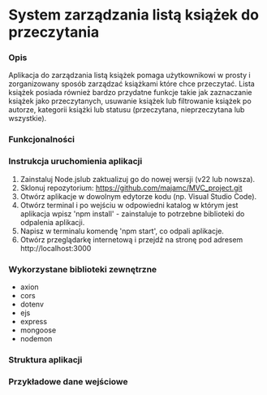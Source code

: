 # System zarządzania listą książek do przeczytania  

### **Opis**
Aplikacja do zarządzania listą książek pomaga użytkownikowi w prosty i zorganizowany sposób zarządzać książkami które chce przeczytać. Lista książek posiada również bardzo przydatne funkcje takie jak zaznaczanie książek jako przeczytanych, usuwanie książek lub filtrowanie książek po autorze, kategorii książki lub statusu (przeczytana, nieprzeczytana lub wszystkie).

### **Funkcjonalności**

### **Instrukcja uruchomienia aplikacji**
1. Zainstaluj Node.jslub zaktualizuj go do nowej wersji (v22 lub nowsza).
2. Sklonuj repozytorium: https://github.com/majamc/MVC_project.git
3. Otwórz aplikacje w dowolnym edytorze kodu (np. Visual Studio Code).
4. Otwórz terminal i po wejściu w odpowiedni katalog w którym jest aplikacja wpisz 'npm install' - zainstaluje to potrzebne biblioteki do odpalenia aplikacji.
5. Napisz w terminalu komendę 'npm start', co odpali aplikacje.
6. Otwórz przeglądarkę internetową i przejdź na stronę pod adresem http://localhost:3000

### **Wykorzystane biblioteki zewnętrzne**
- axion
- cors
- dotenv
- ejs
- express
- mongoose
- nodemon

### **Struktura aplikacji**

### **Przykładowe dane wejściowe**
